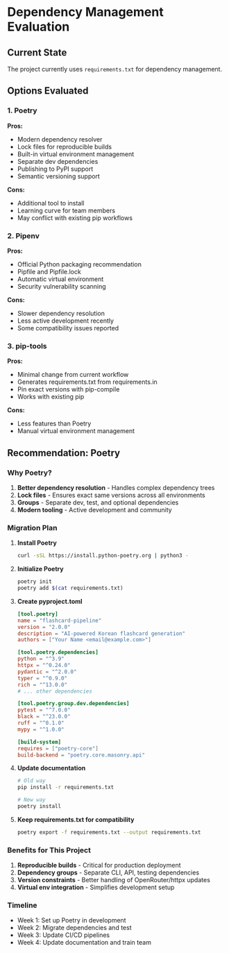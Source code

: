 # Dependency Management Evaluation

## Current State
The project currently uses `requirements.txt` for dependency management.

## Options Evaluated

### 1. Poetry
**Pros:**
- Modern dependency resolver
- Lock files for reproducible builds
- Built-in virtual environment management
- Separate dev dependencies
- Publishing to PyPI support
- Semantic versioning support

**Cons:**
- Additional tool to install
- Learning curve for team members
- May conflict with existing pip workflows

### 2. Pipenv
**Pros:**
- Official Python packaging recommendation
- Pipfile and Pipfile.lock
- Automatic virtual environment
- Security vulnerability scanning

**Cons:**
- Slower dependency resolution
- Less active development recently
- Some compatibility issues reported

### 3. pip-tools
**Pros:**
- Minimal change from current workflow
- Generates requirements.txt from requirements.in
- Pin exact versions with pip-compile
- Works with existing pip

**Cons:**
- Less features than Poetry
- Manual virtual environment management

## Recommendation: Poetry

### Why Poetry?
1. **Better dependency resolution** - Handles complex dependency trees
2. **Lock files** - Ensures exact same versions across all environments
3. **Groups** - Separate dev, test, and optional dependencies
4. **Modern tooling** - Active development and community

### Migration Plan

1. **Install Poetry**
   ```bash
   curl -sSL https://install.python-poetry.org | python3 -
   ```

2. **Initialize Poetry**
   ```bash
   poetry init
   poetry add $(cat requirements.txt)
   ```

3. **Create pyproject.toml**
   ```toml
   [tool.poetry]
   name = "flashcard-pipeline"
   version = "2.0.0"
   description = "AI-powered Korean flashcard generation"
   authors = ["Your Name <email@example.com>"]
   
   [tool.poetry.dependencies]
   python = "^3.9"
   httpx = "^0.24.0"
   pydantic = "^2.0.0"
   typer = "^0.9.0"
   rich = "^13.0.0"
   # ... other dependencies
   
   [tool.poetry.group.dev.dependencies]
   pytest = "^7.0.0"
   black = "^23.0.0"
   ruff = "^0.1.0"
   mypy = "^1.0.0"
   
   [build-system]
   requires = ["poetry-core"]
   build-backend = "poetry.core.masonry.api"
   ```

4. **Update documentation**
   ```bash
   # Old way
   pip install -r requirements.txt
   
   # New way
   poetry install
   ```

5. **Keep requirements.txt for compatibility**
   ```bash
   poetry export -f requirements.txt --output requirements.txt
   ```

### Benefits for This Project
1. **Reproducible builds** - Critical for production deployment
2. **Dependency groups** - Separate CLI, API, testing dependencies
3. **Version constraints** - Better handling of OpenRouter/httpx updates
4. **Virtual env integration** - Simplifies development setup

### Timeline
- Week 1: Set up Poetry in development
- Week 2: Migrate dependencies and test
- Week 3: Update CI/CD pipelines
- Week 4: Update documentation and train team